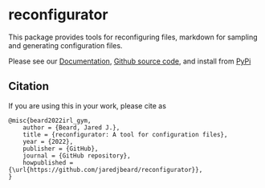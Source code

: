 # reconfigurator
This package provides tools for reconfiguring files, markdown for sampling and generating configuration files. 


Please see our [Documentation](https://reconfigurator.readthedocs.io/en/latest/introduction.html), 
[Github source code](https://github.com/jaredjbeard/reconfigurator), 
and install from [PyPi](https://pypi.org/project/reconfigurator/)

Citation
--------
If you are using this in your work, please cite as

```
@misc{beard2022irl_gym,
    author = {Beard, Jared J.},
    title = {reconfigurator: A tool for configuration files},
    year = {2022},
    publisher = {GitHub},
    journal = {GitHub repository},
    howpublished = {\url{https://github.com/jaredjbeard/reconfigurator}},
}
```
